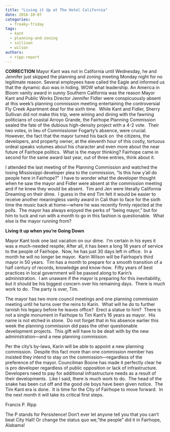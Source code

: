 ```yaml
---
title: "Living it Up at The Hotel California"
date: 2016-10-07
categories: 
  - freaky-friday
tags: 
  - kant
  - planning-and-zoning
  - sullivan
  - wilson
authors: 
  - ripp-report
---
```


**CORRECTION** Mayor Kant was not in California until Wednesday, he and Jennifer just skipped the planning and zoning meeting Monday night for no legitimate reason. Several employees have called the Eagle and informed us that the dynamic duo was in hiding. WOW what leadership. An America in Bloom vanity award in sunny Southern California was the reason Mayor Kant and Public Works Director Jennifer Fidler were conspicuously absent at this week’s planning commission meeting entertaining the controversial Fly Creek Apartment deal for the sixth time.  While Kant and Fidler, Sherry Sullivan did not make this trip, were wining and dining with the fawning politicians of coastal Arroyo Grande, the Fairhope Planning Commission sealed the fate of the dubious high-density project with a 4-2 vote.  Their two votes, in lieu of Commissioner Fogarty’s absence, were crucial.  However, the fact that the mayor turned his back on  the citizens, the developers, and property owner, at the eleventh hour of this costly, tortuous ordeal speaks volumes about his character and even more about the near future of Fairhope politics.  What is the mayor thinking? Fairhope came in second for the same award last year, out of three entries, think about it.

I attended the last meeting of the Planning Commission and watched the losing Mississippi developer plea to the commission, “Is this how y’all do people here in Fairhope?”  I have to wonder what the developer thought when he saw the mayor and Fidler were absent at the commission meeting and if he knew they would be absent.  Tim and Jen were literally California Dreaming on their dime.  I guess in the end Tim felt it would be easier to receive another meaningless vanity award in Cali than to face for the sixth time the music back at home—where he was recently firmly rejected at the polls.  The mayor has always enjoyed the perks of “being mayor,” but for him to tuck and run with a month to go in this fashion is questionable.  What else is the mayor running from?

**Living it up when you’re Going Down**

Mayor Kant took one last vacation on our dime.  I’m certain in his eyes it was a much-needed respite; After all, it has been a long 16 years of service to the people of Fairhope.  Now, he has just 30 days left in office.  In a month he will no longer be mayor.  Karin Wilson will be Fairhope’s third mayor in 50 years.  Tim has a month to prepare for a smooth transition of a half century of records, knowledge and know-how.  Fifty years of best practices in local government will be passed along to Karin’s administration.  I am unaware if the mayor is preparing for this inevitability, but it should be his biggest concern over his remaining days.  There is much work to do.  The party is over, Tim.

The mayor has two more council meetings and one planning commission meeting until he turns over the reins to Karin.  What will he do to further tarnish his legacy before he leaves office?  Erect a statue to him?  There is not a single monument in Fairhope to Tim Kant’s 16 years as mayor.  His name is not etched in stone.  Do not forget that in his absence earlier this week the planning commission did pass the other questionable development projects.  This gift will have to be dealt with by the new administration—and a new planning commission.

Per the city’s by-laws, Karin will be able to appoint a new planning commission.  Despite this fact more than one commission member has insisted they intend to stay on the commission—regardless of the preference of the mayor. Councilman Boone has made it perfectly clear he is pro developer regardless of public opposition or lack of infrastructure. Developers need to pay for additional infrastructure needs as a result of their developments.  Like I said, there is much work to do.  The head of the snake has been cut off and the good ole boys have been given notice.  The Tim Kant era is done.  It is time for the City of Fairhope to move forward.  In the next month it will take its critical first steps.

Francis P. Ripp

The P stands for Persistence! Don’t ever let anyone tell you that you can’t beat City Hall! Or change the status quo we,”the people” did it in Fairhope, Alabama!
